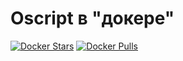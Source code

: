# Oscript в "докере"

[![Docker Stars](https://img.shields.io/docker/stars/silverbulleters/vanessa-oscript.svg?style=flat-square)](https://hub.docker.com/r/silverbulleters/vanessa-oscript/)
[![Docker Pulls](https://img.shields.io/docker/pulls/silverbulleters/vanessa-oscript.svg?style=flat-square)](https://hub.docker.com/r/silverbulleters/vanessa-oscript/)
